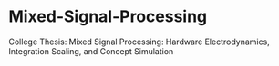 # Mixed-Signal-Processing
College Thesis: Mixed Signal Processing: Hardware Electrodynamics, Integration Scaling, and Concept Simulation
